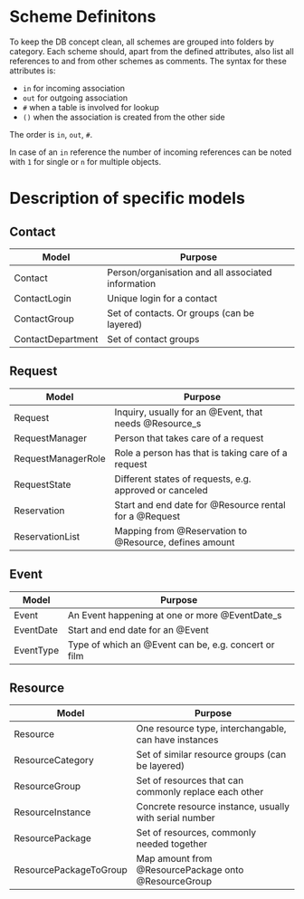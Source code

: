 Scheme Definitons
=================
To keep the DB concept clean, all schemes are grouped into folders by category.
Each scheme should, apart from the defined attributes, also list all references
to and from other schemes as comments. The syntax for these attributes is:

- `in`  for incoming association
- `out` for outgoing association
- `#`   when a table is involved for lookup
- `()`  when the association is created from the other side

The order is `in`, `out`, `#`.

In case of an `in` reference the number of incoming references can be noted with
`1` for single or `n` for multiple objects.

Description of specific models
==============================
Contact
-------
| Model              | Purpose                                                 |
|--------------------|---------------------------------------------------------|
| Contact            | Person/organisation and all associated information      |
| ContactLogin       | Unique login for a contact                              |
| ContactGroup       | Set of contacts. Or groups (can be layered)             |
| ContactDepartment  | Set of contact groups                                   |

Request
-------
| Model              | Purpose                                                 |
|--------------------|---------------------------------------------------------|
| Request            | Inquiry, usually for an @Event, that needs @Resource_s  |
| RequestManager     | Person that takes care of a request                     |
| RequestManagerRole | Role a person has that is taking care of a request      |
| RequestState       | Different states of requests, e.g. approved or canceled |
| Reservation        | Start and end date for @Resource rental for a @Request  |
| ReservationList    | Mapping from @Reservation to @Resource, defines amount  |

Event
-----
| Model              | Purpose                                                 |
|--------------------|---------------------------------------------------------|
| Event              | An Event happening at one or more @EventDate_s          |
| EventDate          | Start and end date for an @Event                        |
| EventType          | Type of which an @Event can be, e.g. concert or film    |

Resource
--------
| Model              | Purpose                                                 |
|--------------------|---------------------------------------------------------|
| Resource           | One resource type, interchangable, can have instances   |
| ResourceCategory   | Set of similar resource groups (can be layered)         |
| ResourceGroup      | Set of resources that can commonly replace each other   |
| ResourceInstance   | Concrete resource instance, usually with serial number  |
| ResourcePackage    | Set of resources, commonly needed together              |
| ResourcePackageToGroup| Map amount from @ResourcePackage onto @ResourceGroup |
